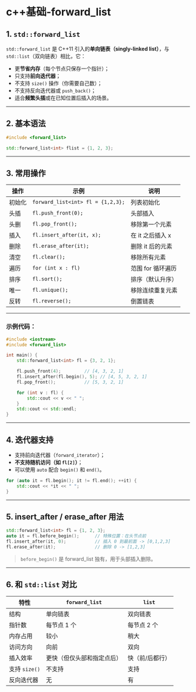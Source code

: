 # c++基础-forward_list


## 1. `std::forward_list`

`std::forward_list` 是 C++11 引入的**单向链表（singly-linked list）**，与 `std::list`（双向链表）相比，它：

- 更**节省内存**（每个节点只保存一个指针）；
- 只支持**前向迭代器**；
- 不支持 `size()` 操作（你需要自己数）；
- 不支持反向迭代器或 `push_back()`；
- 适合**频繁头插**或在已知位置后插入的场景。

---

## 2. 基本语法

```cpp
#include <forward_list>

std::forward_list<int> flist = {1, 2, 3};
```

---

## 3. 常用操作

| 操作 | 示例 | 说明 |
|------|------|------|
| 初始化 | `forward_list<int> fl = {1,2,3};` | 列表初始化 |
| 头插 | `fl.push_front(0);` | 头部插入 |
| 头删 | `fl.pop_front();` | 移除第一个元素 |
| 插入 | `fl.insert_after(it, x);` | 在 it 之后插入 x |
| 删除 | `fl.erase_after(it);` | 删除 it 后的元素 |
| 清空 | `fl.clear();` | 移除所有元素 |
| 遍历 | `for (int x : fl)` | 范围 for 循环遍历 |
| 排序 | `fl.sort();` | 排序（默认升序） |
| 唯一 | `fl.unique();` | 移除连续重复元素 |
| 反转 | `fl.reverse();` | 倒置链表 |

---

### 示例代码：

```cpp
#include <iostream>
#include <forward_list>

int main() {
    std::forward_list<int> fl = {3, 2, 1};

    fl.push_front(4);         // [4, 3, 2, 1]
    fl.insert_after(fl.begin(), 5); // [4, 5, 3, 2, 1]
    fl.pop_front();           // [5, 3, 2, 1]

    for (int v : fl) {
        std::cout << v << " ";
    }
    std::cout << std::endl;
}
```

---

## 4. 迭代器支持

- 支持前向迭代器（`forward_iterator`）；
- **不支持随机访问（如 `fl[2]`）**；
- 可以使用 `auto` 配合 `begin()` 和 `end()`。

```cpp
for (auto it = fl.begin(); it != fl.end(); ++it) {
    std::cout << *it << " ";
}
```

---

## 5. insert_after / erase_after 用法

```cpp
std::forward_list<int> fl = {1, 2, 3};
auto it = fl.before_begin();      // 特殊位置：在头节点前
fl.insert_after(it, 0);           // 插入 0 到最前面 -> [0,1,2,3]
fl.erase_after(it);               // 删除 0 -> [1,2,3]
```

> `before_begin()` 是 forward_list 独有，用于头部插入删除。

---

## 6. 和 `std::list` 对比

| 特性 | `forward_list` | `list` |
|------|------------|----|
| 结构 | 单向链表 | 双向链表 |
| 指针数 | 每节点 1 个 | 每节点 2 个 |
| 内存占用 | 较小 | 稍大 |
| 访问方向 | 向前 | 双向 |
| 插入效率 | 更快（但仅头部和指定点后） | 快（前/后都行） |
| 支持 `size()` | 不支持 | 支持 |
| 反向迭代器 | 无 | 有 |



